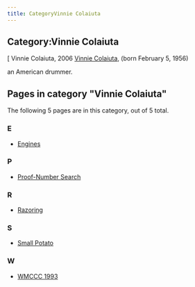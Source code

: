 ```yaml
---
title: CategoryVinnie Colaiuta
---
```

## Category:Vinnie Colaiuta



\[ Vinnie Colaiuta, 2006
[Vinnie Colaiuta](https://en.wikipedia.org/wiki/Vinnie_Colaiuta), (born February 5, 1956)

an American drummer.

## Pages in category "Vinnie Colaiuta"

The following 5 pages are in this category, out of 5 total.

### E

- [Engines](Engines "Engines")

### P

- [Proof-Number Search](Proof-Number_Search "Proof-Number Search")

### R

- [Razoring](Razoring "Razoring")

### S

- [Small Potato](Small_Potato "Small Potato")

### W

- [WMCCC 1993](WMCCC_1993 "WMCCC 1993")

